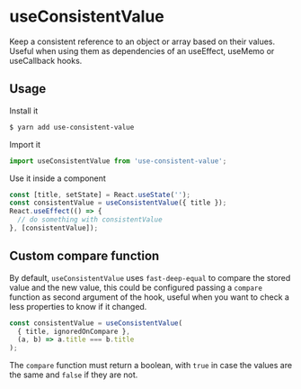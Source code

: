 # useConsistentValue

Keep a consistent reference to an object or array based on their values. Useful when using them as dependencies of an useEffect, useMemo or useCallback hooks.

## Usage

Install it

```sh
$ yarn add use-consistent-value
```

Import it

```ts
import useConsistentValue from 'use-consistent-value';
```

Use it inside a component

```ts
const [title, setState] = React.useState('');
const consistentValue = useConsistentValue({ title });
React.useEffect(() => {
  // do something with consistentValue
}, [consistentValue]);
```

## Custom compare function

By default, `useConsistentValue` uses `fast-deep-equal` to compare the stored value and the new value, this could be configured passing a `compare` function as second argument of the hook, useful when you want to check a less properties to know if it changed.

```ts
const consistentValue = useConsistentValue(
  { title, ignoredOnCompare },
  (a, b) => a.title === b.title
);
```

The `compare` function must return a boolean, with `true` in case the values are the same and `false` if they are not.

